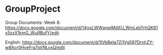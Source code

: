 # GroupProject

Group Documents:
Week 8: https://docs.google.com/document/d/14noLWWwgpMdXU_WmLebTrhQK81x5zxX1kmG_WuRBufY/edit 

English: https://docs.google.com/document/d/1lVbBela7Zi1Vg597DrnhZY-w8Acr0HveFra7sVNLvxQ/edit

